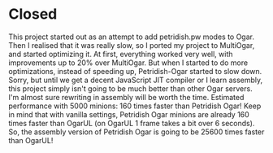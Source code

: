 # Closed
This project started out as an attempt to add petridish.pw modes to Ogar. Then I realised that it was really slow, so I ported my project to MultiOgar, and started optimizing it. At first, everything worked very well, with improvements up to 20% over MultiOgar. But when I started to do more optimizations, instead of speeding up, Petridish-Ogar started to slow down. Sorry, but until we get a decent JavaScript JIT compiler or I learn assembly, this project simply isn't going to be much better than other Ogar servers. I'm almost sure rewriting in assembly will be worth the time. Estimated performance with 5000 minions: 160 times faster than Petridish Ogar! Keep in mind that with vanilla settings, Petridish Ogar minions are already 160 times faster than OgarUL (on OgarUL 1 frame takes a bit over 6 seconds). So, the assembly version of Petridish Ogar is going to be 25600 times faster than OgarUL!
